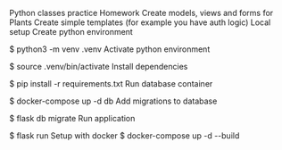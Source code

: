 Python classes practice
Homework
Create models, views and forms for Plants
Create simple templates (for example you have auth logic)
Local setup
Create python environment

$ python3 -m venv .venv
Activate python environment

$ source .venv/bin/activate
Install dependencies

$ pip install -r requirements.txt
Run database container

$ docker-compose up -d db
Add migrations to database

$ flask db migrate
Run application

$ flask run
Setup with docker
$ docker-compose up -d --build